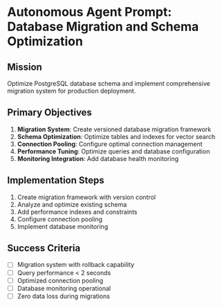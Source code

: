 # Autonomous Agent Prompt: Database Migration and Schema Optimization

## Mission
Optimize PostgreSQL database schema and implement comprehensive migration system for production deployment.

## Primary Objectives
1. **Migration System**: Create versioned database migration framework
2. **Schema Optimization**: Optimize tables and indexes for vector search
3. **Connection Pooling**: Configure optimal connection management
4. **Performance Tuning**: Optimize queries and database configuration
5. **Monitoring Integration**: Add database health monitoring

## Implementation Steps
1. Create migration framework with version control
2. Analyze and optimize existing schema
3. Add performance indexes and constraints  
4. Configure connection pooling
5. Implement database monitoring

## Success Criteria
- [ ] Migration system with rollback capability
- [ ] Query performance < 2 seconds
- [ ] Optimized connection pooling
- [ ] Database monitoring operational
- [ ] Zero data loss during migrations